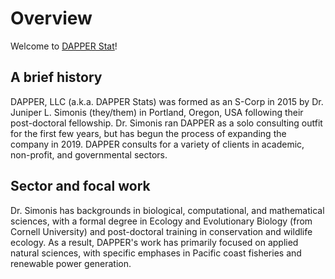 # Overview

Welcome to [DAPPER Stat](https://www.dapperstats.com)! 

## A brief history

DAPPER, LLC (a.k.a. DAPPER Stats) was formed as an S-Corp in 2015 by Dr. Juniper L. Simonis (they/them) in Portland, Oregon, USA following their post-doctoral fellowship. Dr. Simonis ran DAPPER as a solo consulting outfit for the first few years, but has begun the process of expanding the company in 2019. DAPPER consults for a variety of clients in academic, non-profit, and governmental sectors. 

## Sector and focal work

Dr. Simonis has backgrounds in biological, computational, and mathematical sciences, with a formal degree in Ecology and Evolutionary Biology (from Cornell University) and post-doctoral training in conservation and wildlife ecology. As a result, DAPPER's work has primarily focused on applied natural sciences, with specific emphases in Pacific coast fisheries and renewable power generation. 